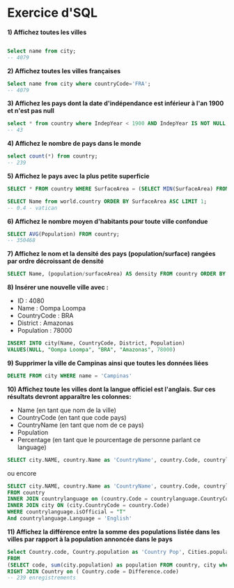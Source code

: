 # Exercice d'SQL

**1) Affichez toutes les villes**  
```sql

Select name from city;
-- 4079
```

**2) Affichez toutes les villes françaises**  

```sql
Select name from city where countryCode='FRA';
-- 4079
```
**3) Affichez les pays dont la date d'indépendance est inférieur à l'an 1900 et n'est pas null**  
```sql
select * from country where IndepYear < 1900 AND IndepYear IS NOT NULL;
-- 43
```

**4) Affichez le nombre de pays dans le monde**  
```sql
select count(*) from country;
-- 239
```
**5) Affichez le pays avec la plus petite superficie**  
```sql
SELECT * FROM country WHERE SurfaceArea = (SELECT MIN(SurfaceArea) FROM country);

SELECT Name from world.country ORDER BY SurfaceArea ASC LIMIT 1;
-- 0.4 - vatican
```

**6) Affichez le nombre moyen d'habitants pour toute ville confondue**  
```sql
SELECT AVG(Population) FROM country;
-- 350468
``` 

**7) Affichez le nom et la densité des pays (population/surface) rangées par ordre décroissant de densité**  

```sql
SELECT Name, (population/surfaceArea) AS density FROM country ORDER BY density DESC;
```


**8) Insérer une nouvelle ville avec :**  

- ID : 4080
- Name : Oompa Loompa
- CountryCode : BRA 
- District : Amazonas
- Population : 78000

```sql
INSERT INTO city(Name, CountryCode, District, Population)
VALUES(NULL, "Oompa Loompa", "BRA", "Amazonas", 78000)
```
**9) Supprimer la ville de Campinas ainsi que toutes les données liées**  

```sql
DELETE FROM city WHERE name = 'Campinas'
```

**10) Affichez toute les villes dont la langue officiel est l'anglais. Sur ces résultats devront apparaître les colonnes:**  

- Name (en tant que nom de la ville)
- CountryCode (en tant que code pays)
- CountryName (en tant que nom de ce pays)
- Population
- Percentage (en tant que le pourcentage de personne parlant ce language)

```sql
SELECT city.NAME, country.Name as 'CountryName', country.Code, countrylanguage.Percentage, city.Population FROM country, countrylanguage, city WHERE country.Code = countrylanguage.CountryCode AND city.CountryCode = country.Code AND countrylanguage.isOfficial = "T" And countrylanguage.Language = 'English' 
```

ou encore 

```sql
SELECT city.NAME, country.Name as 'CountryName', country.Code, countrylanguage.Percentage, city.Population 
FROM country
INNER JOIN countrylanguage on (country.Code = countrylanguage.CountryCode)
INNER JOIN city ON (city.CountryCode = country.Code)
WHERE countrylanguage.isOfficial = "T"
And countrylanguage.Language = 'English'
```

**11) Affichez la différence entre la somme des populations listée dans les villes par rapport à la population annoncée dans le pays**
  
```sql
Select Country.code, Country.population as 'Country Pop', Cities.population as 'City Pop',  Country.population - Cities.population as 'Difference Pop'
FROM
(SELECT code, sum(city.population) as population FROM country, city where city.countryCode = country.code group by code) Cities
RIGHT JOIN Country on ( Country.code = Difference.code)
-- 239 enregistrements
```

